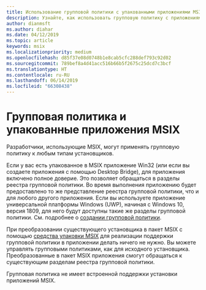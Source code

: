```yaml
---
title: Использование групповой политики с упакованными приложениями MSIX
description: Узнайте, как использовать групповую политику с приложениями, преобразованными в пакет MSIX
author: dianmsft
ms.author: diahar
ms.date: 04/12/2019
ms.topic: article
keywords: msix
ms.localizationpriority: medium
ms.openlocfilehash: d85f37e08d0748b1e8cab5cfc288def793c92d02
ms.sourcegitcommit: 789bef8a4d41acc516b66b5f2675c25dcd7c3bcf
ms.translationtype: HT
ms.contentlocale: ru-RU
ms.lasthandoff: 06/14/2019
ms.locfileid: "66308438"
---
```

# <a name="group-policy-and-msix-packaged-apps"></a>Групповая политика и упакованные приложения MSIX

Разработчики, использующие MSIX, могут применять групповую политику к любым типам установщиков.

Если у вас есть упакованное в MSIX приложение Win32 (или если вы создаете приложения с помощью Desktop Bridge), для приложения включено полное доверие. Это позволяет обращаться в разделы реестра групповой политики. Во время выполнения приложению будет предоставлено то же представление реестра групповой политики, что и для любого другого приложения. Если вы используете приложение универсальной платформы Windows (UWP), начиная с Windows 10, версия 1809, для него будут доступны такие же разделы групповой политики. См. подробнее о [создании групповой политики](https://docs.microsoft.com/openspecs/windows_protocols/ms-gpreg/834da877-264f-4589-9b80-b6b012c8edc3).

При преобразовании существующего установщика в пакет MSIX с помощью [средства упаковки MSIX](mpt-overview.md) для реализации поддержки групповой политики в приложении делать ничего не нужно. Вы можете управлять групповыми политиками, как для исходного установщика. Преобразованные в пакет MSIX приложения смогут обращаться к существующим разделам реестра групповой политики. 

Групповая политика не имеет встроенной поддержки установки приложений MSIX. 
